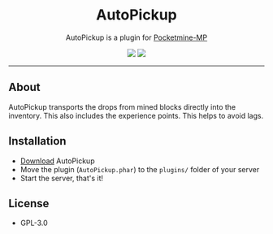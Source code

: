 <h1 align="center">AutoPickup</h1>

<p align="center">
  AutoPickup is a plugin for <a href="https://github.com/pmmp/PocketMine-MP">Pocketmine-MP</a>
</p>

<p align="center">
  <a href="https://poggit.pmmp.io/p/AutoPickup"><img src="https://poggit.pmmp.io/shield.state/AutoPickup"></a> 
  <a href="https://poggit.pmmp.io/p/AutoPickup"><img src="https://poggit.pmmp.io/shield.dl/AutoPickup"></a>
</p>

---

## About
AutoPickup transports the drops from mined blocks directly into the inventory.
This also includes the experience points. This helps to avoid lags.

## Installation
- [Download](https://poggit.pmmp.io/p/AutoPickup/1.0.3) AutoPickup
- Move the plugin (`AutoPickup.phar`) to the `plugins/` folder of your server
- Start the server, that's it!

## License
- GPL-3.0
